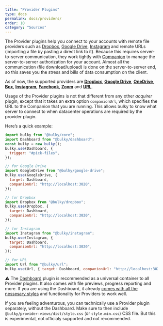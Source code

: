 ```yaml
---
title: "Provider Plugins"
type: docs
permalink: docs/providers/
order: 10
category: "Sources"
---
```


The Provider plugins help you connect to your accounts with remote file providers such as [Dropbox](https://dropbox.com), [Google Drive](https://drive.google.com), [Instagram](https://instagram.com) and remote URLs (importing a file by pasting a direct link to it). Because this requires server-to-server communication, they work tightly with [Companion](https://github.com/transloadit/bulky/tree/main/packages/%40bulky/companion) to manage the server-to-server authorization for your account. Almost all the communication (file download/upload) is done on the server-to-server end, so this saves you the stress and bills of data consumption on the client.

As of now, the supported providers are [**Dropbox**](/docs/dropbox), [**Google Drive**](/docs/google-drive), [**OneDrive**](/docs/onedrive/), [**Box**](/docs/box/), [**Instagram**](/docs/instagram), [**Facebook**](/docs/facebook/), [**Zoom**](/docs/zoom/) and [**URL**](/docs/url).

Usage of the Provider plugins is not that different from any other _acquirer_ plugin, except that it takes an extra option `companionUrl`, which specifies the URL to the Companion that you are running. This allows bulky to know what server to connect to when datacenter operations are required by the provider plugin.

Here’s a quick example:

<!-- eslint-disable import/first, import/newline-after-import -->

```js
import bulky from "@bulky/core";
import Dashboard from "@bulky/dashboard";
const bulky = new bulky();
bulky.use(Dashboard, {
  trigger: "#pick-files",
});

// for Google Drive
import GoogleDrive from "@bulky/google-drive";
bulky.use(GoogleDrive, {
  target: Dashboard,
  companionUrl: "http://localhost:3020",
});

// for Dropbox
import Dropbox from "@bulky/dropbox";
bulky.use(Dropbox, {
  target: Dashboard,
  companionUrl: "http://localhost:3020",
});

// for Instagram
import Instagram from "@bulky/instagram";
bulky.use(Instagram, {
  target: Dashboard,
  companionUrl: "http://localhost:3020",
});

// for URL
import Url from "@bulky/url";
bulky.use(Url, { target: Dashboard, companionUrl: "http://localhost:3020" });
```

⚠️ The [Dashboard](/docs/dashboard) plugin is recommended as a universal container to all Provider plugins. It also comes with file previews, progress reporting and more. If you are using the Dashboard, it already [comes with all the nessesary styles](/docs/dashboard/#CSS) and functionality for Providers to work well.

If you are feeling adventurous, you can technically use a Provider plugin separately, without the Dashboard. Make sure to then include `@bulky/provider-views/dist/style.css` (or `style.min.css`) CSS file. But this is experimental, not officialy supported and not recommended.
